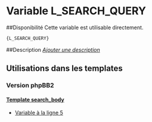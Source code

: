 # Variable L_SEARCH_QUERY

##Disponibilité
Cette variable est utilisable directement.

```html
{L_SEARCH_QUERY}
```

##Description
[*Ajouter une description*](https://fa-tvars.appspot.com/var/L_SEARCH_QUERY)

## Utilisations dans les templates

### Version phpBB2

#### [Template search_body](subsilver/search_body.md#readme)
* [Variable &agrave; la ligne 5](../subsilver/search_body.tpl#L5)